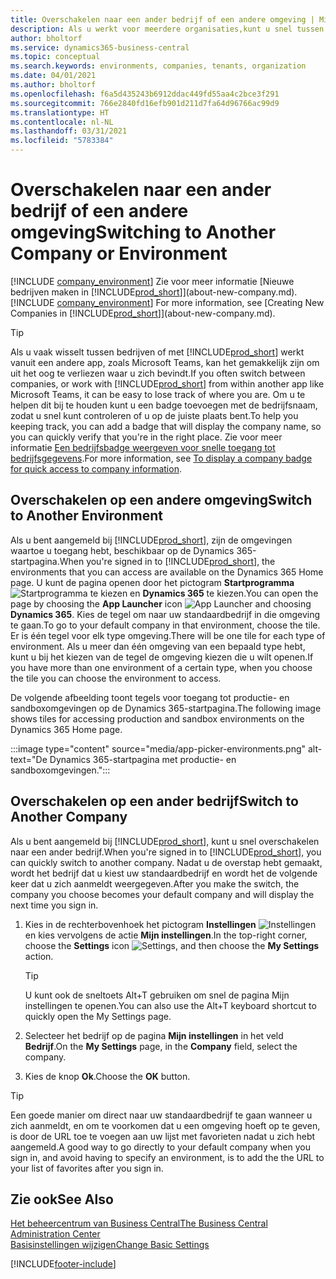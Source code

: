 ```yaml
---
title: Overschakelen naar een ander bedrijf of een andere omgeving | Microsoft Docs
description: Als u werkt voor meerdere organisaties,kunt u snel tussen de omgevingen en bedrijven schakelen.
author: bholtorf
ms.service: dynamics365-business-central
ms.topic: conceptual
ms.search.keywords: environments, companies, tenants, organization
ms.date: 04/01/2021
ms.author: bholtorf
ms.openlocfilehash: f6a5d435243b6912ddac449fd55aa4c2bce3f291
ms.sourcegitcommit: 766e2840fd16efb901d211d7fa64d96766ac99d9
ms.translationtype: HT
ms.contentlocale: nl-NL
ms.lasthandoff: 03/31/2021
ms.locfileid: "5783384"
---
```

# <a name="switching-to-another-company-or-environment"></a><span data-ttu-id="08c72-103">Overschakelen naar een ander bedrijf of een andere omgeving</span><span class="sxs-lookup"><span data-stu-id="08c72-103">Switching to Another Company or Environment</span></span>

<span data-ttu-id="08c72-104">[!INCLUDE [company_environment](includes/company_environment.md)] Zie voor meer informatie [Nieuwe bedrijven maken in [!INCLUDE[prod_short](includes/prod_short.md)]](about-new-company.md).</span><span class="sxs-lookup"><span data-stu-id="08c72-104">[!INCLUDE [company_environment](includes/company_environment.md)] For more information, see [Creating New Companies in [!INCLUDE[prod_short](includes/prod_short.md)]](about-new-company.md).</span></span>  

> [!TIP]
> <span data-ttu-id="08c72-105">Als u vaak wisselt tussen bedrijven of met [!INCLUDE[prod_short](includes/prod_short.md)] werkt vanuit een andere app, zoals Microsoft Teams, kan het gemakkelijk zijn om uit het oog te verliezen waar u zich bevindt.</span><span class="sxs-lookup"><span data-stu-id="08c72-105">If you often switch between companies, or work with [!INCLUDE[prod_short](includes/prod_short.md)] from within another app like Microsoft Teams, it can be easy to lose track of where you are.</span></span> <span data-ttu-id="08c72-106">Om u te helpen dit bij te houden kunt u een badge toevoegen met de bedrijfsnaam, zodat u snel kunt controleren of u op de juiste plaats bent.</span><span class="sxs-lookup"><span data-stu-id="08c72-106">To help you keeping track, you can add a badge that will display the company name, so you can quickly verify that you're in the right place.</span></span> <span data-ttu-id="08c72-107">Zie voor meer informatie [Een bedrijfsbadge weergeven voor snelle toegang tot bedrijfsgegevens](ui-change-basic-settings.md#badge).</span><span class="sxs-lookup"><span data-stu-id="08c72-107">For more information, see [To display a company badge for quick access to company information](ui-change-basic-settings.md#badge).</span></span>

## <a name="switch-to-another-environment"></a><span data-ttu-id="08c72-108">Overschakelen op een andere omgeving</span><span class="sxs-lookup"><span data-stu-id="08c72-108">Switch to Another Environment</span></span>

<span data-ttu-id="08c72-109">Als u bent aangemeld bij [!INCLUDE[prod_short](includes/prod_short.md)], zijn de omgevingen waartoe u toegang hebt, beschikbaar op de Dynamics 365-startpagina.</span><span class="sxs-lookup"><span data-stu-id="08c72-109">When you're signed in to [!INCLUDE[prod_short](includes/prod_short.md)], the environments that you can access are available on the Dynamics 365 Home page.</span></span> <span data-ttu-id="08c72-110">U kunt de pagina openen door het pictogram **Startprogramma** ![Startprogramma](media/app-launcher-icon.png "Het startprogramma biedt toegang tot meer functies") te kiezen en **Dynamics 365** te kiezen.</span><span class="sxs-lookup"><span data-stu-id="08c72-110">You can open the page by choosing the **App Launcher** icon ![App Launcher](media/app-launcher-icon.png "The App Launcher provides access to more features") and choosing **Dynamics 365**.</span></span> <span data-ttu-id="08c72-111">Kies de tegel om naar uw standaardbedrijf in die omgeving te gaan.</span><span class="sxs-lookup"><span data-stu-id="08c72-111">To go to your default company in that environment, choose the tile.</span></span> <span data-ttu-id="08c72-112">Er is één tegel voor elk type omgeving.</span><span class="sxs-lookup"><span data-stu-id="08c72-112">There will be one tile for each type of environment.</span></span> <span data-ttu-id="08c72-113">Als u meer dan één omgeving van een bepaald type hebt, kunt u bij het kiezen van de tegel de omgeving kiezen die u wilt openen.</span><span class="sxs-lookup"><span data-stu-id="08c72-113">If you have more than one environment of a certain type, when you choose the tile you can choose the environment to access.</span></span>

<span data-ttu-id="08c72-114">De volgende afbeelding toont tegels voor toegang tot productie- en sandboxomgevingen op de Dynamics 365-startpagina.</span><span class="sxs-lookup"><span data-stu-id="08c72-114">The following image shows tiles for accessing production and sandbox environments on the Dynamics 365 Home page.</span></span>

:::image type="content" source="media/app-picker-environments.png" alt-text="De Dynamics 365-startpagina met productie- en sandboxomgevingen.":::

## <a name="switch-to-another-company"></a><span data-ttu-id="08c72-116">Overschakelen op een ander bedrijf</span><span class="sxs-lookup"><span data-stu-id="08c72-116">Switch to Another Company</span></span>

<span data-ttu-id="08c72-117">Als u bent aangemeld bij [!INCLUDE[prod_short](includes/prod_short.md)], kunt u snel overschakelen naar een ander bedrijf.</span><span class="sxs-lookup"><span data-stu-id="08c72-117">When you're signed in to [!INCLUDE[prod_short](includes/prod_short.md)], you can quickly switch to another company.</span></span> <span data-ttu-id="08c72-118">Nadat u de overstap hebt gemaakt, wordt het bedrijf dat u kiest uw standaardbedrijf en wordt het de volgende keer dat u zich aanmeldt weergegeven.</span><span class="sxs-lookup"><span data-stu-id="08c72-118">After you make the switch, the company you choose becomes your default company and will display the next time you sign in.</span></span>

1. <span data-ttu-id="08c72-119">Kies in de rechterbovenhoek het pictogram **Instellingen** ![Instellingen](media/ui-experience/settings_icon_small.png "Pictogram Instellingen voor rolcentrum") en kies vervolgens de actie **Mijn instellingen**.</span><span class="sxs-lookup"><span data-stu-id="08c72-119">In the top-right corner, choose the **Settings** icon ![Settings](media/ui-experience/settings_icon_small.png "Settings icon for role center"), and then choose the **My Settings** action.</span></span>

    > [!TIP]
    > <span data-ttu-id="08c72-120">U kunt ook de sneltoets Alt+T gebruiken om snel de pagina Mijn instellingen te openen.</span><span class="sxs-lookup"><span data-stu-id="08c72-120">You can also use the Alt+T keyboard shortcut to quickly open the My Settings page.</span></span>

2. <span data-ttu-id="08c72-121">Selecteer het bedrijf op de pagina **Mijn instellingen** in het veld **Bedrijf**.</span><span class="sxs-lookup"><span data-stu-id="08c72-121">On the **My Settings** page, in the **Company** field, select the company.</span></span>  
3. <span data-ttu-id="08c72-122">Kies de knop **Ok**.</span><span class="sxs-lookup"><span data-stu-id="08c72-122">Choose the **OK** button.</span></span>

> [!TIP]
> <span data-ttu-id="08c72-123">Een goede manier om direct naar uw standaardbedrijf te gaan wanneer u zich aanmeldt, en om te voorkomen dat u een omgeving hoeft op te geven, is door de URL toe te voegen aan uw lijst met favorieten nadat u zich hebt aangemeld.</span><span class="sxs-lookup"><span data-stu-id="08c72-123">A good way to go directly to your default company when you sign in, and avoid having to specify an environment, is to add the the URL to your list of favorites after you sign in.</span></span>

## <a name="see-also"></a><span data-ttu-id="08c72-124">Zie ook</span><span class="sxs-lookup"><span data-stu-id="08c72-124">See Also</span></span>

[<span data-ttu-id="08c72-125">Het beheercentrum van Business Central</span><span class="sxs-lookup"><span data-stu-id="08c72-125">The Business Central Administration Center</span></span>](/dynamics365/business-central/dev-itpro/administration/tenant-admin-center)  
[<span data-ttu-id="08c72-126">Basisinstellingen wijzigen</span><span class="sxs-lookup"><span data-stu-id="08c72-126">Change Basic Settings</span></span>](ui-change-basic-settings.md)  


[!INCLUDE[footer-include](includes/footer-banner.md)]